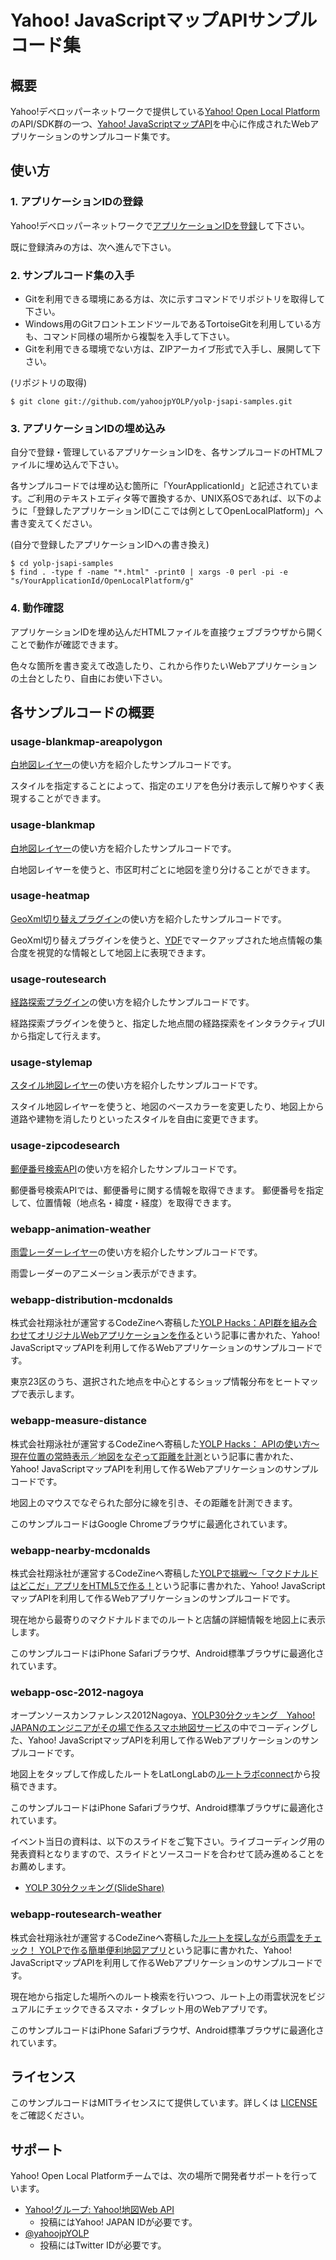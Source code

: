 Yahoo! JavaScriptマップAPIサンプルコード集
==========================================

概要
----

Yahoo!デベロッパーネットワークで提供している[Yahoo! Open Local Platform](http://developer.yahoo.co.jp/webapi/map/)のAPI/SDK群の一つ、[Yahoo! JavaScriptマップAPI](http://developer.yahoo.co.jp/webapi/map/openlocalplatform/v1/js/)を中心に作成されたWebアプリケーションのサンプルコード集です。

使い方
------

### 1. アプリケーションIDの登録

Yahoo!デベロッパーネットワークで[アプリケーションIDを登録](https://e.developer.yahoo.co.jp/webservices/register_application)して下さい。

既に登録済みの方は、次へ進んで下さい。

### 2. サンプルコード集の入手

* Gitを利用できる環境にある方は、次に示すコマンドでリポジトリを取得して下さい。
* Windows用のGitフロントエンドツールであるTortoiseGitを利用している方も、コマンド同様の場所から複製を入手して下さい。
* Gitを利用できる環境でない方は、ZIPアーカイブ形式で入手し、展開して下さい。

(リポジトリの取得)

    $ git clone git://github.com/yahoojpYOLP/yolp-jsapi-samples.git

### 3. アプリケーションIDの埋め込み

自分で登録・管理しているアプリケーションIDを、各サンプルコードのHTMLファイルに埋め込んで下さい。

各サンプルコードでは埋め込む箇所に「YourApplicationId」と記述されています。ご利用のテキストエディタ等で置換するか、UNIX系OSであれば、以下のように「登録したアプリケーションID(ここでは例としてOpenLocalPlatform)」へ書き変えてください。

(自分で登録したアプリケーションIDへの書き換え)

    $ cd yolp-jsapi-samples
    $ find . -type f -name "*.html" -print0 | xargs -0 perl -pi -e "s/YourApplicationId/OpenLocalPlatform/g"

### 4. 動作確認

アプリケーションIDを埋め込んだHTMLファイルを直接ウェブブラウザから開くことで動作が確認できます。

色々な箇所を書き変えて改造したり、これから作りたいWebアプリケーションの土台としたり、自由にお使い下さい。

各サンプルコードの概要
----------------------

### usage-blankmap-areapolygon

[白地図レイヤー](http://developer.yahoo.co.jp/webapi/map/openlocalplatform/v1/js/reference/YLayer.html#BlankMapLayer)の使い方を紹介したサンプルコードです。

スタイルを指定することによって、指定のエリアを色分け表示して解りやすく表現することができます。

### usage-blankmap

[白地図レイヤー](http://developer.yahoo.co.jp/webapi/map/openlocalplatform/v1/js/reference/YLayer.html#BlankMapLayer)の使い方を紹介したサンプルコードです。

白地図レイヤーを使うと、市区町村ごとに地図を塗り分けることができます。

### usage-heatmap

[GeoXml切り替えプラグイン](http://developer.yahoo.co.jp/webapi/map/openlocalplatform/v1/js/reference/YPlugin.html#GeoXmlPlugin)の使い方を紹介したサンプルコードです。

GeoXml切り替えプラグインを使うと、[YDF](http://developer.yahoo.co.jp/webapi/map/openlocalplatform/v1/ydf/)でマークアップされた地点情報の集合度を視覚的な情報として地図上に表現できます。

### usage-routesearch

[経路探索プラグイン](http://developer.yahoo.co.jp/webapi/map/openlocalplatform/v1/js/reference/YPlugin.html#RouteSearchPlugin)の使い方を紹介したサンプルコードです。

経路探索プラグインを使うと、指定した地点間の経路探索をインタラクティブUIから指定して行えます。

### usage-stylemap

[スタイル地図レイヤー](http://developer.yahoo.co.jp/webapi/map/openlocalplatform/v1/js/reference/YLayer.html#StyleMapLayer)の使い方を紹介したサンプルコードです。

スタイル地図レイヤーを使うと、地図のベースカラーを変更したり、地図上から道路や建物を消したりといったスタイルを自由に変更できます。

### usage-zipcodesearch

[郵便番号検索API](http://developer.yahoo.co.jp/webapi/map/openlocalplatform/v1/zipcodesearch.html)の使い方を紹介したサンプルコードです。

郵便番号検索APIでは、郵便番号に関する情報を取得できます。
郵便番号を指定して、位置情報（地点名・緯度・経度）を取得できます。

### webapp-animation-weather

[雨雲レーダーレイヤー](http://developer.yahoo.co.jp/webapi/map/openlocalplatform/v1/js/reference/YLayer.html#WeatherMapLayer)の使い方を紹介したサンプルコードです。

雨雲レーダーのアニメーション表示ができます。

### webapp-distribution-mcdonalds

株式会社翔泳社が運営するCodeZineへ寄稿した[YOLP Hacks：API群を組み合わせてオリジナルWebアプリケーションを作る](http://codezine.jp/article/detail/6103)という記事に書かれた、Yahoo! JavaScriptマップAPIを利用して作るWebアプリケーションのサンプルコードです。

東京23区のうち、選択された地点を中心とするショップ情報分布をヒートマップで表示します。

### webapp-measure-distance

株式会社翔泳社が運営するCodeZineへ寄稿した[YOLP Hacks： APIの使い方～現在位置の常時表示／地図をなぞって距離を計測](http://codezine.jp/article/detail/5907)という記事に書かれた、Yahoo! JavaScriptマップAPIを利用して作るWebアプリケーションのサンプルコードです。

地図上のマウスでなぞられた部分に線を引き、その距離を計測できます。

このサンプルコードはGoogle Chromeブラウザに最適化されています。

### webapp-nearby-mcdonalds

株式会社翔泳社が運営するCodeZineへ寄稿した[YOLPで挑戦～「マクドナルドはどこだ」アプリをHTML5で作る！](http://codezine.jp/article/detail/6473)という記事に書かれた、Yahoo! JavaScriptマップAPIを利用して作るWebアプリケーションのサンプルコードです。

現在地から最寄りのマクドナルドまでのルートと店舗の詳細情報を地図上に表示します。

このサンプルコードはiPhone Safariブラウザ、Android標準ブラウザに最適化されています。

### webapp-osc-2012-nagoya

オープンソースカンファレンス2012Nagoya、[YOLP30分クッキング　Yahoo! JAPANのエンジニアがその場で作るスマホ地図サービス](https://www.ospn.jp/osc2012-nagoya/modules/eguide/event.php?eid=36)の中でコーディングした、Yahoo! JavaScriptマップAPIを利用して作るWebアプリケーションのサンプルコードです。

地図上をタップして作成したルートをLatLongLabの[ルートラボconnect](http://latlonglab.yahoo.co.jp/route/connect)から投稿できます。

このサンプルコードはiPhone Safariブラウザ、Android標準ブラウザに最適化されています。

イベント当日の資料は、以下のスライドをご覧下さい。ライブコーディング用の発表資料となりますので、スライドとソースコードを合わせて読み進めることをお薦めします。

* [YOLP 30分クッキング(SlideShare)](http://www.slideshare.net/techblogyahoo/yolp-30)

### webapp-routesearch-weather

株式会社翔泳社が運営するCodeZineへ寄稿した[ルートを探しながら雨雲をチェック！ YOLPで作る簡単便利地図アプリ](http://codezine.jp/article/detail/6837)という記事に書かれた、Yahoo! JavaScriptマップAPIを利用して作るWebアプリケーションのサンプルコードです。

現在地から指定した場所へのルート検索を行いつつ、ルート上の雨雲状況をビジュアルにチェックできるスマホ・タブレット用のWebアプリです。

このサンプルコードはiPhone Safariブラウザ、Android標準ブラウザに最適化されています。


ライセンス
----------

このサンプルコードはMITライセンスにて提供しています。詳しくは [LICENSE](https://github.com/yahoojpYOLP/yolp-jsapi-samples/blob/master/LICENSE) をご確認ください。

サポート
--------

Yahoo! Open Local Platformチームでは、次の場所で開発者サポートを行っています。

* [Yahoo!グループ: Yahoo!地図Web API](http://groups.yahoo.co.jp/group/YJDN-map/)
    * 投稿にはYahoo! JAPAN IDが必要です。
* [@yahoojpYOLP](https://twitter.com/#!/yahoojpYOLP)
    * 投稿にはTwitter IDが必要です。

